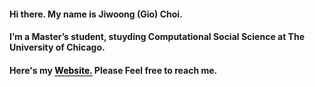#### Hi there. My name is Jiwoong (Gio) Choi. 
#### I’m a Master’s student, stuyding Computational Social Science at The University of Chicago.
#### Here's my <a href="https://gio-choi.github.io" style ="color: black;text-decoration: none; border-bottom: 1px solid #000"> Website.</a> Please Feel free to reach me.    

<!-- ### Tools I work upon : 🛠 -->

<!-- <img src="https://img.shields.io/badge/c++%20-%2300599C.svg?&style=for-the-badge&logo=c%2B%2B&logoColor=white">   <img src="https://img.shields.io/badge/python%20-%2314354C.svg?&style=for-the-badge&logo=python&logoColor=white">   <img src="https://img.shields.io/badge/javascript%20-%23323330.svg?&style=for-the-badge&logo=javascript&logoColor=%23F7DF1E">   <img src="https://img.shields.io/badge/html5%20-%23E34F26.svg?&style=for-the-badge&logo=html5&logoColor=white">   <img src="https://img.shields.io/badge/css3%20-%231572B6.svg?&style=for-the-badge&logo=css3&logoColor=white">   <img src="https://img.shields.io/badge/react%20-%2320232a.svg?&style=for-the-badge&logo=react&logoColor=%2361DAFB">   <img src="https://img.shields.io/badge/bootstrap%20-%23563D7C.svg?&style=for-the-badge&logo=bootstrap&logoColor=white">   <img src="https://img.shields.io/badge/git%20-%23F05033.svg?&style=for-the-badge&logo=git&logoColor=white"/>   <img src="http://img.shields.io/badge/-VS%20Code-000000?style=for-the-badge&logo=Visual-studio-code&logoColor=blue"> -->

<!-- <img src="https://github-readme-stats.vercel.app/api?username=Gio-Choi&show_icons=true&title_color=03fc90&icon_color=03fc90&text_color=03fc90&bg_color=002b19"> -->

